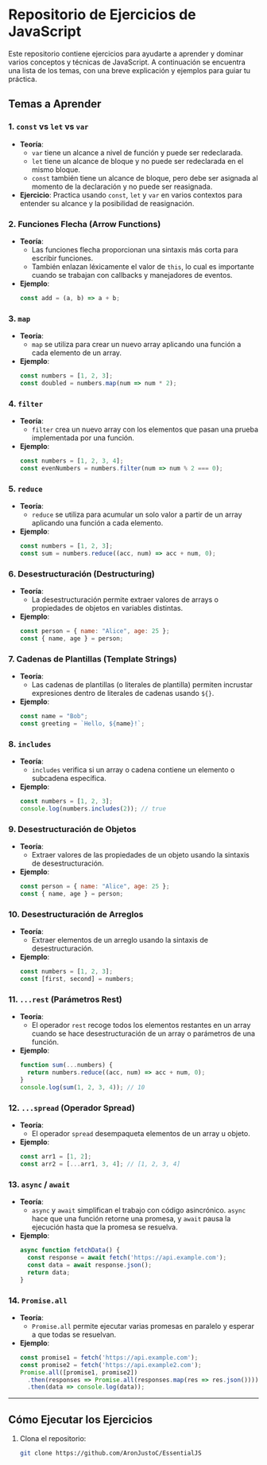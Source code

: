 # Repositorio de Ejercicios de JavaScript

Este repositorio contiene ejercicios para ayudarte a aprender y dominar varios conceptos y técnicas de JavaScript. A continuación se encuentra una lista de los temas, con una breve explicación y ejemplos para guiar tu práctica.

## Temas a Aprender

### 1. **`const` vs `let` vs `var`**
   - **Teoría**: 
     - `var` tiene un alcance a nivel de función y puede ser redeclarada.
     - `let` tiene un alcance de bloque y no puede ser redeclarada en el mismo bloque.
     - `const` también tiene un alcance de bloque, pero debe ser asignada al momento de la declaración y no puede ser reasignada.
   - **Ejercicio**: Practica usando `const`, `let` y `var` en varios contextos para entender su alcance y la posibilidad de reasignación.

### 2. **Funciones Flecha (Arrow Functions)**
   - **Teoría**: 
     - Las funciones flecha proporcionan una sintaxis más corta para escribir funciones.
     - También enlazan léxicamente el valor de `this`, lo cual es importante cuando se trabajan con callbacks y manejadores de eventos.
   - **Ejemplo**: 
     ```javascript
     const add = (a, b) => a + b;
     ```

### 3. **`map`**
   - **Teoría**: 
     - `map` se utiliza para crear un nuevo array aplicando una función a cada elemento de un array.
   - **Ejemplo**:
     ```javascript
     const numbers = [1, 2, 3];
     const doubled = numbers.map(num => num * 2);
     ```

### 4. **`filter`**
   - **Teoría**: 
     - `filter` crea un nuevo array con los elementos que pasan una prueba implementada por una función.
   - **Ejemplo**:
     ```javascript
     const numbers = [1, 2, 3, 4];
     const evenNumbers = numbers.filter(num => num % 2 === 0);
     ```

### 5. **`reduce`**
   - **Teoría**: 
     - `reduce` se utiliza para acumular un solo valor a partir de un array aplicando una función a cada elemento.
   - **Ejemplo**:
     ```javascript
     const numbers = [1, 2, 3];
     const sum = numbers.reduce((acc, num) => acc + num, 0);
     ```

### 6. **Desestructuración (Destructuring)**
   - **Teoría**: 
     - La desestructuración permite extraer valores de arrays o propiedades de objetos en variables distintas.
   - **Ejemplo**:
     ```javascript
     const person = { name: "Alice", age: 25 };
     const { name, age } = person;
     ```

### 7. **Cadenas de Plantillas (Template Strings)**
   - **Teoría**: 
     - Las cadenas de plantillas (o literales de plantilla) permiten incrustar expresiones dentro de literales de cadenas usando `${}`.
   - **Ejemplo**:
     ```javascript
     const name = "Bob";
     const greeting = `Hello, ${name}!`;
     ```

### 8. **`includes`**
   - **Teoría**: 
     - `includes` verifica si un array o cadena contiene un elemento o subcadena específica.
   - **Ejemplo**:
     ```javascript
     const numbers = [1, 2, 3];
     console.log(numbers.includes(2)); // true
     ```

### 9. **Desestructuración de Objetos**
   - **Teoría**: 
     - Extraer valores de las propiedades de un objeto usando la sintaxis de desestructuración.
   - **Ejemplo**:
     ```javascript
     const person = { name: "Alice", age: 25 };
     const { name, age } = person;
     ```

### 10. **Desestructuración de Arreglos**
   - **Teoría**: 
     - Extraer elementos de un arreglo usando la sintaxis de desestructuración.
   - **Ejemplo**:
     ```javascript
     const numbers = [1, 2, 3];
     const [first, second] = numbers;
     ```

### 11. **`...rest` (Parámetros Rest)**
   - **Teoría**: 
     - El operador `rest` recoge todos los elementos restantes en un array cuando se hace desestructuración de un array o parámetros de una función.
   - **Ejemplo**:
     ```javascript
     function sum(...numbers) {
       return numbers.reduce((acc, num) => acc + num, 0);
     }
     console.log(sum(1, 2, 3, 4)); // 10
     ```

### 12. **`...spread` (Operador Spread)**
   - **Teoría**: 
     - El operador `spread` desempaqueta elementos de un array u objeto.
   - **Ejemplo**:
     ```javascript
     const arr1 = [1, 2];
     const arr2 = [...arr1, 3, 4]; // [1, 2, 3, 4]
     ```

### 13. **`async` / `await`**
   - **Teoría**: 
     - `async` y `await` simplifican el trabajo con código asincrónico. `async` hace que una función retorne una promesa, y `await` pausa la ejecución hasta que la promesa se resuelva.
   - **Ejemplo**:
     ```javascript
     async function fetchData() {
       const response = await fetch('https://api.example.com');
       const data = await response.json();
       return data;
     }
     ```

### 14. **`Promise.all`**
   - **Teoría**: 
     - `Promise.all` permite ejecutar varias promesas en paralelo y esperar a que todas se resuelvan.
   - **Ejemplo**:
     ```javascript
     const promise1 = fetch('https://api.example.com');
     const promise2 = fetch('https://api.example2.com');
     Promise.all([promise1, promise2])
       .then(responses => Promise.all(responses.map(res => res.json())))
       .then(data => console.log(data));
     ```

---

## Cómo Ejecutar los Ejercicios

1. Clona el repositorio:
   ```bash
   git clone https://github.com/AronJustoC/EssentialJS

